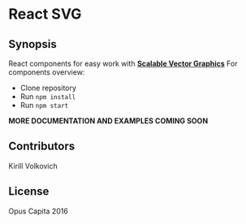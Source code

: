 # React SVG

## Synopsis

React components for easy work with [**Scalable Vector Graphics**](https://en.wikipedia.org/wiki/Scalable_Vector_Graphics)
For components overview:
* Clone repository
* Run `npm install`
* Run `npm start`

**MORE DOCUMENTATION AND EXAMPLES COMING SOON**

## Contributors

Kirill Volkovich

## License

Opus Capita 2016
